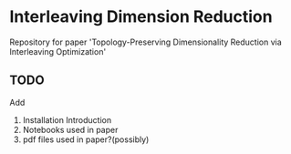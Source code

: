 # Interleaving Dimension Reduction 
Repository for paper 'Topology-Preserving Dimensionality Reduction via Interleaving Optimization'

## TODO
Add
1. Installation Introduction
2. Notebooks used in paper
3. pdf files used in paper?(possibly)
